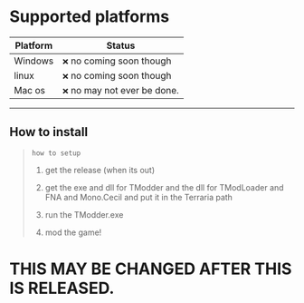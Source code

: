 # Supported platforms

| Platform          | Status                                     |
|-------------------|--------------------------------------------|
| Windows           |`❌` no coming soon though                  |
| linux             | `❌` no coming soon though                 |
| Mac os            | `❌` no may not ever be done.              |

------

How to install
------
> `how to setup`
> 
> 1. get the release (when its out)
>    
> 2. get the exe and dll for TModder and the dll for TModLoader and FNA and Mono.Cecil and put it in the Terraria path
>
> 3. run the TModder.exe
>
> 4. mod the game!


# THIS MAY BE CHANGED AFTER THIS IS RELEASED.
